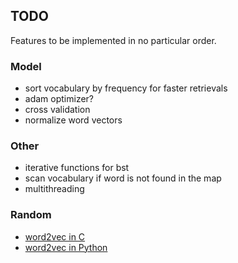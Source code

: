 ## TODO

Features to be implemented in no particular order.

### Model

* sort vocabulary by frequency for faster retrievals
* adam optimizer?
* cross validation
* normalize word vectors

### Other

* iterative functions for bst
* scan vocabulary if word is not found in the map
* multithreading

### Random

* [word2vec in C](https://github.com/chrisjmccormick/word2vec_commented/blob/master/word2vec.c)
* [word2vec in Python](https://github.com/deborausujono/word2vecpy/blob/master/word2vec.py)
